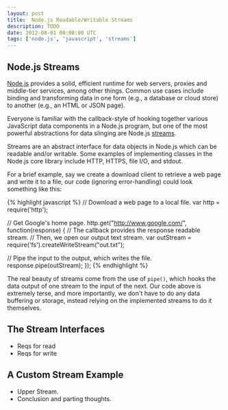 ```yaml
---
layout: post
title:  Node.js Readable/Writable Streams
description: TODO
date: 2012-08-01 00:00:00 UTC
tags: ['node.js', 'javascript', 'streams']
---
```


## Node.js Streams

[Node.js][nodejs] provides a solid, efficient runtime for web servers,
proxies and middle-tier services, among other things. Common use cases include
binding and transforming data in one form (e.g., a database or cloud store) to
another (e.g., an HTML or JSON page).

Everyone is familiar with the callback-style of hooking together various
JavaScript data components in a Node.js program, but one of the most powerful
abstractions for data slinging are Node.js [streams][streams].

Streams are an abstract interface for data objects in Node.js which can be
readable and/or writable. Some examples of implementing classes in the Node.js
core library include HTTP, HTTPS, file I/O, and stdout.

For a brief example, say we create a download client to retrieve
a web page and write it to a file, our code (ignoring error-handling) could
look something like this:

{% highlight javascript %}
// Download a web page to a local file.
var http = require('http');

// Get Google's home page.
http.get("http://www.google.com/", function(response) {
  // The callback provides the response readable stream.
  // Then, we open our output text stream.
  var outStream = require('fs').createWriteStream("out.txt");

  // Pipe the input to the output, which writes the file.
  response.pipe(outStream);
});
{% endhighlight %}

The real beauty of streams come from the use of `pipe()`, which hooks the data
output of one stream to the input of the next. Our code above is extremely
terse, and more importantly, we don't have to do any data buffering or storage,
instead relying on the implemented streams to do it themselves.

## The Stream Interfaces

- Reqs for read
- Reqs for write


## A Custom Stream Example

- Upper Stream.
- Conclusion and parting thoughts.

[streams]: http://nodejs.org/api/stream.html
[nodejs]: http://nodejs.org
